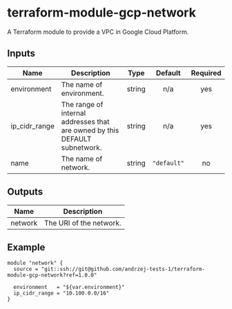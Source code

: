 # terraform-module-gcp-network

A Terraform module to provide a VPC in Google Cloud Platform.

## Inputs

| Name | Description | Type | Default | Required |
|------|-------------|:----:|:-----:|:-----:|
| environment | The name of environment. | string | n/a | yes |
| ip\_cidr\_range | The range of internal addresses that are owned by this DEFAULT subnetwork. | string | n/a | yes |
| name | The name of network. | string | `"default"` | no |

## Outputs

| Name | Description |
|------|-------------|
| network | The URI of the network. |

## Example

```hcl
module "network" {
  source = "git::ssh://git@github.com/andrzej-tests-1/terraform-module-gcp-network?ref=1.0.0"

  environment   = "${var.environment}"
  ip_cidr_range = "10.100.0.0/16"
}
```

